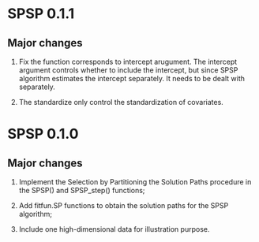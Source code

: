 # SPSP 0.1.1

## Major changes

1. Fix the function corresponds to intercept arugument. The intercept argument controls whether to include the intercept, but since SPSP algorithm estimates the intercept separately. It needs to be dealt with separately.

2. The standardize only control the standardization of covariates.

# SPSP 0.1.0

## Major changes

1. Implement the Selection by Partitioning the Solution Paths procedure in the SPSP() and SPSP_step() functions;

2. Add fitfun.SP functions to obtain the solution paths for the SPSP algorithm;

3. Include one high-dimensional data for illustration purpose.



